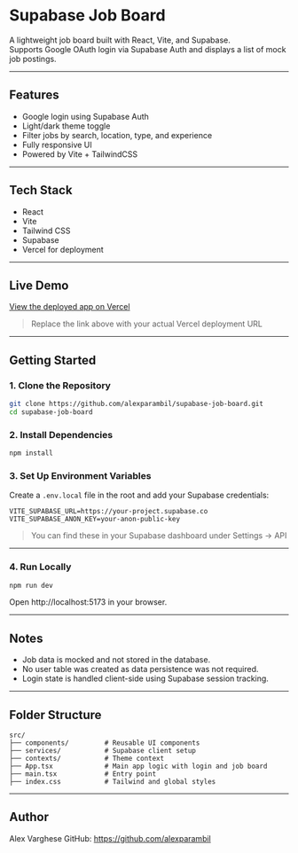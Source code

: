 
# Supabase Job Board

A lightweight job board built with React, Vite, and Supabase.  
Supports Google OAuth login via Supabase Auth and displays a list of mock job postings.

---

## Features

- Google login using Supabase Auth
- Light/dark theme toggle
- Filter jobs by search, location, type, and experience
- Fully responsive UI
- Powered by Vite + TailwindCSS

---

## Tech Stack

- React
- Vite
- Tailwind CSS
- Supabase
- Vercel for deployment

---

## Live Demo

[View the deployed app on Vercel](https://your-vercel-project-url.vercel.app)

> Replace the link above with your actual Vercel deployment URL

---

## Getting Started

### 1. Clone the Repository

```bash
git clone https://github.com/alexparambil/supabase-job-board.git
cd supabase-job-board
```

### 2. Install Dependencies

```bash
npm install
```

### 3. Set Up Environment Variables

Create a `.env.local` file in the root and add your Supabase credentials:

```env
VITE_SUPABASE_URL=https://your-project.supabase.co
VITE_SUPABASE_ANON_KEY=your-anon-public-key
```

> You can find these in your Supabase dashboard under Settings → API

---

### 4. Run Locally

```bash
npm run dev
```

Open http://localhost:5173 in your browser.

---

## Notes

- Job data is mocked and not stored in the database.
- No user table was created as data persistence was not required.
- Login state is handled client-side using Supabase session tracking.

---

## Folder Structure

```
src/
├── components/         # Reusable UI components
├── services/           # Supabase client setup
├── contexts/           # Theme context
├── App.tsx             # Main app logic with login and job board
├── main.tsx            # Entry point
├── index.css           # Tailwind and global styles
```

---

## Author

Alex Varghese
GitHub: https://github.com/alexparambil  

